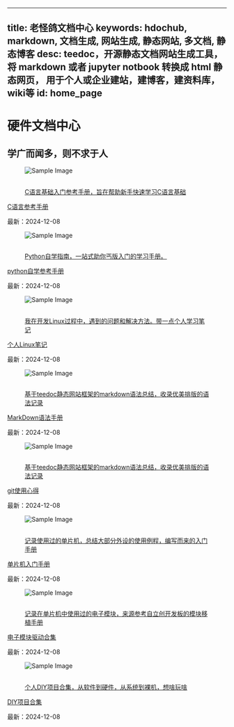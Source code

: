 
---
title: 老怪鸽文档中心
keywords: hdochub, markdown, 文档生成,  网站生成, 静态网站, 多文档, 静态博客
desc: teedoc，开源静态文档网站生成工具，将 markdown 或者 jupyter notbook 转换成 html 静态网页， 用于个人或企业建站，建博客，建资料库，wiki等
id: home_page
---

<div>
    <script src="/static/js/jquery.fullpage.min.js"></script>
    <link rel="stylesheet" href="/static/css/jquery.fullpage.min.css" type="text/css"/>
</div>

<div id="home_page">
    <div>
        <h1><span>硬件文档中心</span></h1>
        <h2>学广而闻多，则不求于人</h3>
    </div>
    <link rel="stylesheet" href="static/css/just-the-docs.css">
    <link rel="stylesheet" href="static/css/izmir.css">
    <link rel="stylesheet" href="static/css/docs.css">
    <link rel="stylesheet" href="static/css/fontawesome.min.css">
    <link rel="stylesheet" href="static/css/fa-solid.min.css"> 
    <script type="text/javascript" src="static/js/just-the-docs.js"></script>
    <meta name="viewport" content="width=device-width, initial-scale=1">
    <div id="main-content" class="home-content home-wrapper" role="main">
        <!-- 第一行-->
        <div class="col-4">
            <!-- C语言自学参考手册 -->
            <div class="col-item">
                <figure class="c4-izmir c4-border-corners-1 c4-image-zoom-out c4-gradient-bottom" tabindex="0"
                    style="--primary-color: #E0EAFC; --secondary-color: #CFDEF3; --text-color: #1f467b; --border-color: #1f467b; --image-opacity: .1;">
                    <img src="static/images/C.png" alt="Sample Image" />
                    <a href="/c-basics/index.html" class="article-a">
                        <figcaption class="c4-layout-top-left">
                            <div class="c4-reveal-down">
                                <div>
                                    <h2 style="margin-bottom: 5px;"></h2>
                                    <p>C语言基础入门参考手册，旨在帮助新手快速学习C语言基础</p>
                                </div>
                            </div>
                        </figcaption>
                </figure>
                <a href="/c-basics/index.html" class="article-a">
                    <p class="article-p-h">C语言参考手册</p>
                </a>
                <p class="article-p-t">最新：2024-12-08</font>
                </p>
            </div>
			<!-- python自学参考手册 -->
            <div class="col-item">
                <figure class="c4-izmir c4-border-corners-1 c4-image-zoom-out c4-gradient-bottom" tabindex="0"
                    style="--primary-color: #E0EAFC; --secondary-color: #CFDEF3; --text-color: #1f467b; --border-color: #1f467b; --image-opacity: .1;">
                    <img src="static/images/python-img.png" alt="Sample Image" />
                    <a href="/python/index.html" class="article-a">
                        <figcaption class="c4-layout-top-left">
                            <div class="c4-reveal-down">
                                <div>
                                    <h2 style="margin-bottom: 5px;"></h2>
                                    <p>Python自学指南，一站式助你丐版入门的学习手册。</p>
                                </div>
                            </div>
                        </figcaption>
                </figure>
                <a href="/python/index.html" class="article-a">
                    <p class="article-p-h">python自学参考手册</p>
                </a>
                <p class="article-p-t">最新：2024-12-08</font>
                </p>
            </div>
            <!-- 个人Linux笔记 -->
            <div class="col-item">
                <figure class="c4-izmir c4-border-corners-1 c4-image-zoom-out c4-gradient-bottom" tabindex="0"
                    style="--primary-color: #E0EAFC; --secondary-color: #CFDEF3; --text-color: #1f467b; --border-color: #1f467b; --image-opacity: .1;">
                    <img src="static/images/linux.png" alt="Sample Image" />
                    <a href="/linux/index.html" class="article-a">
                        <figcaption class="c4-layout-top-left">
                            <div class="c4-reveal-down">
                                <div>
                                    <h2 style="margin-bottom: 5px;"></h2>
                                    <p>我在开发Linux过程中，遇到的问题和解决方法。带一点个人学习笔记</p>
                                </div>
                            </div>
                        </figcaption>
                </figure>
                <a href="/linux/index.html" class="article-a">
                    <p class="article-p-h">个人Linux笔记</p>
                </a>
                <p class="article-p-t">最新：2024-12-08</font>
                </p>
            </div>
			<!-- MarkDown语法手册-->
			<div class="col-item">
				<figure class="c4-izmir c4-border-corners-1 c4-image-zoom-out c4-gradient-bottom" tabindex="0"
					style="--primary-color: #E0EAFC; --secondary-color: #CFDEF3; --text-color: #1f467b; --border-color: #1f467b; --image-opacity: .1;">
					<img src="static/images/md.jpg" alt="Sample Image" />
					<a href="/markdown/index.html" class="article-a">
						<figcaption class="c4-layout-top-left">
							<div class="c4-reveal-down">
								<div>
									<h2 style="margin-bottom: 5px;"></h2>
									<p>基于teedoc静态网站框架的markdown语法总结，收录优美排版的语法记录</p>
								</div>
							</div>
						</figcaption>
				</figure>
				<a href="/markdown/index.html" class="article-a">
					<p class="article-p-h">MarkDown语法手册</p>
				</a>
				<p class="article-p-t">最新：2024-12-08</font>
				</p>
			</div>
		</div>
        <!-- 第二行 -->
        <div class="col-4">
            <!-- git使用心得 -->
			<div class="col-item">
				<figure class="c4-izmir c4-border-corners-1 c4-image-zoom-out c4-gradient-bottom" tabindex="0"
					style="--primary-color: #E0EAFC; --secondary-color: #CFDEF3; --text-color: #1f467b; --border-color: #1f467b; --image-opacity: .1;">
					<img src="static/images/git.png" alt="Sample Image" />
					<a href="/git/index.html" class="article-a">
						<figcaption class="c4-layout-top-left">
							<div class="c4-reveal-down">
								<div>
									<h2 style="margin-bottom: 5px;"></h2>
									<p>基于teedoc静态网站框架的markdown语法总结，收录优美排版的语法记录</p>
								</div>
							</div>
						</figcaption>
				</figure>
				<a href="/git/index.html" class="article-a">
					<p class="article-p-h">git使用心得</p>
				</a>
				<p class="article-p-t">最新：2024-12-08</font>
				</p>
			</div>
            <!-- 单片机入门手册 -->
            <div class="col-item">
				<figure class="c4-izmir c4-border-corners-1 c4-image-zoom-out c4-gradient-bottom" tabindex="0"
					style="--primary-color: #E0EAFC; --secondary-color: #CFDEF3; --text-color: #1f467b; --border-color: #1f467b; --image-opacity: .1;">
					<img src="static/images/mcu.jpg" alt="Sample Image" />
					<a href="/mcu/index.html" class="article-a">
						<figcaption class="c4-layout-top-left">
							<div class="c4-reveal-down">
								<div>
									<h2 style="margin-bottom: 5px;"></h2>
									<p>记录使用过的单片机，总结大部分外设的使用例程，编写而来的入门手册</p>
								</div>
							</div>
						</figcaption>
				</figure>
				<a href="/mcu/index.html" class="article-a">
					<p class="article-p-h">单片机入门手册</p>
				</a>
				<p class="article-p-t">最新：2024-12-08</font>
				</p>
			</div>
            <!-- 电子模块驱动合集 -->
            <div class="col-item">
				<figure class="c4-izmir c4-border-corners-1 c4-image-zoom-out c4-gradient-bottom" tabindex="0"
					style="--primary-color: #E0EAFC; --secondary-color: #CFDEF3; --text-color: #1f467b; --border-color: #1f467b; --image-opacity: .1;">
					<img src="static/images/module.png" alt="Sample Image" />
					<a href="/module/index.html" class="article-a">
						<figcaption class="c4-layout-top-left">
							<div class="c4-reveal-down">
								<div>
									<h2 style="margin-bottom: 5px;"></h2>
									<p>记录在单片机中使用过的电子模块，来源参考自立创开发板的模块移植手册</p>
								</div>
							</div>
						</figcaption>
				</figure>
				<a href="/module/index.html" class="article-a">
					<p class="article-p-h">电子模块驱动合集</p>
				</a>
				<p class="article-p-t">最新：2024-12-08</font>
				</p>
			</div>
            <!-- DIY项目合集 -->
            <div class="col-item">
				<figure class="c4-izmir c4-border-corners-1 c4-image-zoom-out c4-gradient-bottom" tabindex="0"
					style="--primary-color: #E0EAFC; --secondary-color: #CFDEF3; --text-color: #1f467b; --border-color: #1f467b; --image-opacity: .1;">
					<img src="static/images/diy.png" alt="Sample Image" />
					<a href="/diy/index.html" class="article-a">
						<figcaption class="c4-layout-top-left">
							<div class="c4-reveal-down">
								<div>
									<h2 style="margin-bottom: 5px;"></h2>
									<p>个人DIY项目合集，从软件到硬件，从系统到裸机，想啥玩啥</p>
								</div>
							</div>
						</figcaption>
				</figure>
				<a href="/diy/index.html" class="article-a">
					<p class="article-p-h">DIY项目合集</p>
				</a>
				<p class="article-p-t">最新：2024-12-08</font>
				</p>
			</div>
        </div>	
	</div>		
</div>



<!-- 
<div id="fullpage">
    <div class="section" style="height: 100vh;">
        <div>
            <h1><span>硬件文档中心</span></h1>
            <h3>学广而闻多，则不求于人</h3>
        </div>
        <div class="big_btn_wrapper">
            <div class="big_btn">
                <a href="/doc1/" id="learn_more">了解更多</a>
            </div>
            <div class="big_btn">
                <a href="/get_started/zh/">开始使用</a>
            </div>
        </div>
    </div>
    
</div> -->

<!-- <div>
<script type='text/javascript'>
    $(document).ready(function () {
        var html = $("#page_footer").html();
        $("#page_footer").remove();
        $("#fullpage").append('<div id="page_footer" class="section fp-auto-height">' + html + "</div>");
        var nav_height = $("#navbar").height();
        $('#fullpage').fullpage({
            menu: '#navbar',
            navigation: true,
            css3: true,
            // dragAndMove: true,
            paddingBottom: nav_height + "px"
            // scrollOverflow: true,
            // scrollOverflowReset: true,
            // fixedElements: "#navbar"
        });
        $("#learn_more").on("click", function(){
            $.fn.fullpage.moveTo(2);
        });
        $("#to_top").on("click", function(){
            $.fn.fullpage.moveTo(1);
        });
    });
</script>
</div>   -->

<canvas id="backgroundCanvas"  style="top:0; bottom:0; left:0; right:0; position:fixed; z-index: -99;">
</canvas>
<script>
    var isDark = false;
    function createCanvas(dark = null){
        var c=document.getElementById("backgroundCanvas");
        c.height = document.body.clientHeight;
        c.width = document.body.clientWidth;
        var ctx=c.getContext("2d");
        if(dark == null){
            if(getTheme() == "dark"){
                dark = true;
            }else{
                dark = false;
            }
        }
        if(dark){
            ctx.fillStyle="#171717";
            isDark = true;
        }else{
            ctx.fillStyle="#f6f6f6";
            isDark = false;
        }
        var rect = [
    [0.05, 0.3, 0.05, 0.03],
    [0.1, 0.6, 0.05, 0.03],
    [0.12, 0.4, 0.05, 0.13],
    [0.22, 0.35, 0.13, 0.12],
    [0.05, 0.8, 0.1, 0.1],
    [0.18, 0.7, 0.16, 0.14],
    [0.95, 0.2, 0.05, 0.03],
    [0.9, 0.6, 0.05, 0.03],
    [0.7, 0.5, 0.05, 0.13],
    [0.78, 0.35, 0.13, 0.12],
    [0.8, 0.8, 0.16, 0.14],
    [0.6, 0.7, 0.1, 0.24],
    ];
        rect.forEach(function(v, index, array) {
            ctx.fillRect(v[0] * c.width, v[1] * c.height, v[2] * c.width, v[3] * c.height);
        });
    }
    $(window).resize(function() {
        createCanvas();
    });
    $("#themes").on("click", function(){
        createCanvas(!isDark);
    });
    $().ready(function(){
            createCanvas();
        });
</script>
